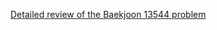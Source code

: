 [Detailed review of the Baekjoon 13544 problem](https://choicube84.github.io/study/2024/08/14/baekjoon_13544.html)